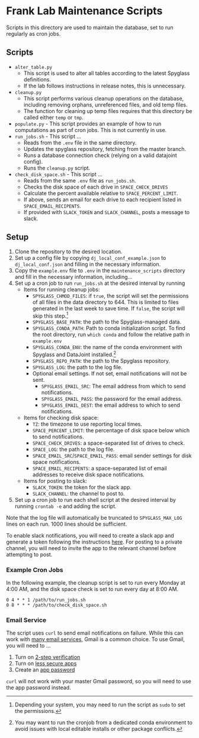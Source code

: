 # Frank Lab Maintenance Scripts

Scripts in this directory are used to maintain the database, set to run
regularly as cron jobs.

## Scripts

- `alter_table.py`
    - This script is used to alter all tables according to the latest Spyglass
        definitions.
    - If the lab follows instructions in release notes, this is unnecessary.
- `cleanup.py`
    - This script performs various cleanup operations on the database, including
        removing orphans, unreferenced files, and old temp files.
    - The function for cleaning up temp files requires that this directory be
        called either `temp` or `tmp`.
- `populate.py` - This script provides an example of how to run computations as
    part of cron jobs. This is not currently in use.
- `run_jobs.sh` - This script ...
    - Reads from the `.env` file in the same directory.
    - Updates the spyglass repository, fetching from the master branch.
    - Runs a database connection check (relying on a valid datajoint config).
    - Runs the `cleanup.py` script.
- `check_disk_space.sh` - This script ...
    - Reads from the same `.env` file as `run_jobs.sh`.
    - Checks the disk space of each drive in `SPACE_CHECK_DRIVES`
    - Calculate the percent available relative to `SPACE_PERCENT_LIMIT`.
    - If above, sends an email for each drive to each recipient listed in
        `SPACE_EMAIL_RECIPENTS`.
    - If provided with `SLACK_TOKEN` and `SLACK_CHANNEL`, posts a message to
        slack.

## Setup

1. Clone the repository to the desired location.
2. Set up a config file by copying `dj_local_conf_example.json` to
    `dj_local_conf.json` and filling in the necessary information.
3. Copy the `example.env` file to `.env` in the `maintenance_scripts` directory
    and fill in the necessary information, including...
4. Set up a cron job to run `run_jobs.sh` at the desired interval by running
    - Items for running cleanup jobs:
        - `SPYGLASS_CHMOD_FILES`: if `true`, the script will set the permissions of
            all files in the data directory to 644. This is limited to files
            generated in the last week to save time. If `false`, the script will skip
            this step.[^1]
        - `SPYGLASS_BASE_PATH`: the path to the Spyglass-managed data.
        - `SPYGLASS_CONDA_PATH`: Path to conda initialization script. To find the
            root directory, run `which conda` and follow the relative path in
            `example.env`
        - `SPYGLASS_CONDA_ENV`: the name of the conda environment with Spyglass and
            DataJoint installed.[^2]
        - `SPYGLASS_REPO_PATH`: the path to the Spyglass repository.
        - `SPYGLASS_LOG`: the path to the log file.
        - Optional email settings. If not set, email notifications will not be
            sent.
            - `SPYGLASS_EMAIL_SRC`: The email address from which to send
                notifications.
            - `SPYGLASS_EMAIL_PASS`: the password for the email address.
            - `SPYGLASS_EMAIL_DEST`: the email address to which to send
                notifications.
    - Items for checking disk space:
        - `TZ`: the timezone to use reporting local times.
        - `SPACE_PERCENT_LIMIT`: the percentage of disk space below which to send
            notifications.
        - `SPACE_CHECK_DRIVES`: a space-separated list of drives to check.
        - `SPACE_LOG`: the path to the log file.
        - `SPACE_EMAIL_SRC`/`SPACE_EMAIL_PASS`: email sender settings for disk
            space notifications.
        - `SPACE_EMAIL_RECIPENTS`: a space-separated list of email addresses to
            receive disk space notifications.
    - Items for posting to slack:
        - `SLACK_TOKEN`: the token for the slack app.
        - `SLACK_CHANNEL`: the channel to post to.
5. Set up a cron job to run each shell script at the desired interval by running
    `crontab -e` and adding the script.

[^1]: Depending your system, you may need to run the script as `sudo` to set
the permissions.

[^2]: You may want to run the cronjob from a dedicated conda
environment to avoid issues with local editable installs or other package
conflicts.

Note that the log file will automatically be truncated to `SPYGLASS_MAX_LOG`
lines on each run. 1000 lines should be sufficient.

To enable slack notifications, you will need to create a slack app and generate
a token following the instructions
[here](https://api.slack.com/tutorials/tracks/posting-messages-with-curl). For
posting to a private channel, you will need to invite the app to the relevant
channel before attempting to post.

### Example Cron Jobs

In the following example, the cleanup script is set to run every Monday at 4:00
AM, and the disk space check is set to run every day at 8:00 AM.

```text
0 4 * * 1 /path/to/run_jobs.sh
0 8 * * * /path/to/check_disk_space.sh
```

### Email Service

The script uses `curl` to send email notifications on failure. While this can
work with
[many email services](https://everything.curl.dev/usingcurl/smtp.html), Gmail is
a common choice. To use Gmail, you will need to ...

1. Turn on [2-step verification](https://myaccount.google.com/security-checkup)
2. Turn on [less secure apps](https://myaccount.google.com/lesssecureapps)
3. Create an [app password](https://myaccount.google.com/apppasswords)

`curl` will not work with your master Gmail password, so you will need to use
the app password instead.
